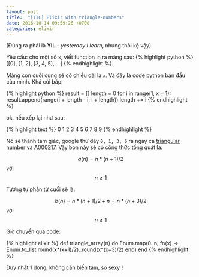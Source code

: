 ```yaml
---
layout: post
title:  "[TIL] Elixir with triangle-numbers"
date: 2016-10-14 09:59:26 +0700
categories: elixir
---
```

(Đúng ra phải là **YIL** - *yesterday I learn*, nhưng thôi kệ vậy)

Yêu cầu: cho một số `x`, viết function in ra mảng sau:
{% highlight python %}
[[0], [1, 2], [3, 4, 5], ...]
{% endhighlight %}

Mảng con cuối cùng sẽ có chiều dài là `x`. Và đây là code python ban đầu của mình. Khá cùi bắp:

{% highlight python %}
result = []
length = 0
for i in range(1, x + 1):
  result.append(range(i + length - i, i + length))
  length += i
{% endhighlight %}

ok, nếu xếp lại như sau:

{% highlight text %}
   0
  1 2
 3 4 5
6 7 8 9
{% endhighlight %}

Nó sẽ thành tam giác, google thử dãy `0, 1, 3, 6` ra ngay cả
[triangular number](https://en.wikipedia.org/wiki/Triangular_number) và [A000217](https://oeis.org/A000217).
Vậy bọn này sẽ có công thức tổng quát là:

$$a(n) = n*(n+1)/2$$ với $$n \geq 1$$

Tương tự phần tử cuối sẽ là:

$$b(n) = n*(n+1)/2 + n = n*(n+3)/2$$ với $$n \geq 1$$

Giờ chuyển qua code:

{% highlight elixir %}
def triangle_array(n) do
  Enum.map(0..n, fn(x) -> Enum.to_list round(x*(x+1)/2)..round(x*(x+3)/2) end)
end
{% endhighlight %}

Duy nhất 1 dòng, không cần biến tạm, so sexy !
